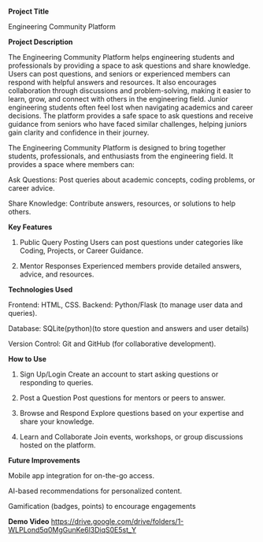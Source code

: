 **Project Title**

Engineering Community Platform


**Project Description**

The Engineering Community Platform helps engineering students and professionals by providing a space to ask questions and share knowledge. Users can post questions, and seniors or experienced members can respond with helpful answers and resources. It also encourages collaboration through discussions and problem-solving, making it easier to learn, grow, and connect with others in the engineering field.
Junior engineering students often feel lost when navigating academics and career decisions. The platform provides a safe space to ask questions and receive guidance from seniors who have faced similar challenges, helping juniors gain clarity and confidence in their journey.

The Engineering Community Platform is designed to bring together students, professionals, and enthusiasts from the engineering field. It provides a space where members can:

Ask Questions: Post queries about academic concepts, coding problems, or career advice.

Share Knowledge: Contribute answers, resources, or solutions to help others.


**Key Features**

1. Public Query Posting
Users can post questions under categories like Coding, Projects, or Career Guidance.


2. Mentor Responses
Experienced members provide detailed answers, advice, and resources.



**Technologies Used**

Frontend: HTML, CSS.
Backend: Python/Flask (to manage user data and queries).

Database: SQLite(python)(to store question and answers and user details)

Version Control: Git and GitHub (for collaborative development).


**How to Use**

1. Sign Up/Login
Create an account to start asking questions or responding to queries.


2. Post a Question
Post questions for mentors or peers to answer.


3. Browse and Respond
Explore questions based on your expertise and share your knowledge.


4. Learn and Collaborate
Join events, workshops, or group discussions hosted on the platform.



**Future Improvements**

Mobile app integration for on-the-go access.

AI-based recommendations for personalized content.

Gamification (badges, points) to encourage engagements

**Demo Video**
https://drive.google.com/drive/folders/1-WLPLond5q0MgGunKe6l3DiqS0E5st_Y
